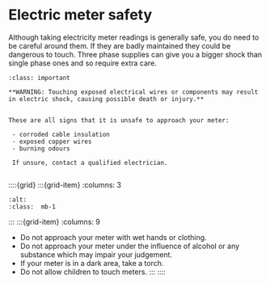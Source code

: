 # Electric meter safety

<!-- taken from a clamp-on meter guide, so been past someone's legal. -->

Although taking electricity meter readings is generally safe, you do need to be careful around them.  If they are badly maintained they could be dangerous to touch.  Three phase supplies can give you a bigger shock than single phase ones and so require extra care.

```{admonition} Danger of electric shock
:class: important

**WARNING: Touching exposed electrical wires or components may result in electric shock, causing possible death or injury.**


These are all signs that it is unsafe to approach your meter: 

 - corroded cable insulation
 - exposed copper wires 
 - burning odours 

 If unsure, contact a qualified electrician.
 
```


::::{grid} 
:::{grid-item}
:columns: 3

```{image} ../images/electric-meter.jpg
:alt: 
:class:  mb-1

```
:::
:::{grid-item}
:columns: 9

- Do not approach your meter with wet hands or clothing.
- Do not approach your meter under the influence of alcohol or any substance which may impair
your judgement.
- If your meter is in a dark area, take a torch.
- Do not allow children to touch meters.
:::
::::

